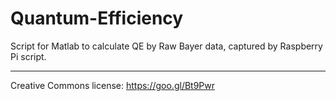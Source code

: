 # Quantum-Efficiency
Script for Matlab to calculate QE by Raw Bayer data, captured by Raspberry Pi script.

------------------------
Creative Commons license: https://goo.gl/Bt9Pwr
